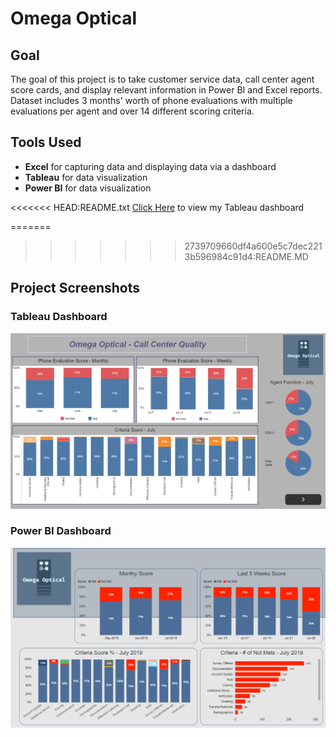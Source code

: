 # Omega Optical

## Goal
The goal of this project is to take customer service data, call center agent score cards, and display relevant information in Power BI and Excel reports. Dataset includes 3 months' worth of phone evaluations with multiple evaluations per agent and over 14 different scoring criteria.

## Tools Used

* **Excel** for capturing data and displaying data via a dashboard
* **Tableau** for data visualization
* **Power BI** for data visualization

<<<<<<< HEAD:README.txt
[Click Here](https://public.tableau.com/profile/clanton#!/vizhome/OmegaOpticalQualityDashboard/Dashboard1) to view my Tableau dashboard

=======
>>>>>>> 2739709660df4a600e5c7dec2213b596984c91d4:README.MD
## Project Screenshots

### Tableau Dashboard
![Alt text](readmeimg/tableau.PNG "Tableau Dashboard")

### Power BI Dashboard
![Alt text](readmeimg/power_bi.PNG "Power BI Dashboard")
